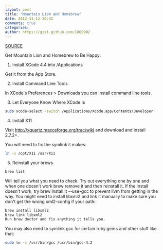```yaml
---
layout: post
title: "Mountain Lion and Homebrew"
date: 2012-11-12 20:42
comments: true
categories: 
author: https://gist.github.com/1860902
---
```

[SOURCE](https://gist.github.com/1860902)

Get Mountain Lion and Homebrew to Be Happy:

1) Install XCode 4.4 into /Applications

Get it from the App Store.

2) Install Command Line Tools

In XCode's Preferences > Downloads you can install command line tools.

3) Let Everyone Know Where XCode Is

```bash
sudo xcode-select -switch /Applications/Xcode.app/Contents/Developer
```

4) Install X11

Visit http://xquartz.macosforge.org/trac/wiki and download and install 2.7.2+.

You will need to fix the symlink it makes:

```bash
ln -s /opt/X11 /usr/X11
```

5) Reinstall your brews

```bash
brew list
```

Will tell you what you need to check. Try out everything one by one and when one doesn't work brew remove it and then reinstall it. If the install doesn't work, try brew install it --use-gcc to prevent llvm from getting in the way.
You might need to install libxml2 and link it manually to make sure you don't get the wrong xml2-config if your path:

```bash
brew install libxml2  
brew link libxml2
Run brew doctor and fix anything it tells you.
```

You may also need to symlink gcc for certain ruby gems and other stuff like that:

```bash
sudo ln -s /usr/bin/gcc /usr/bin/gcc-4.2
```


